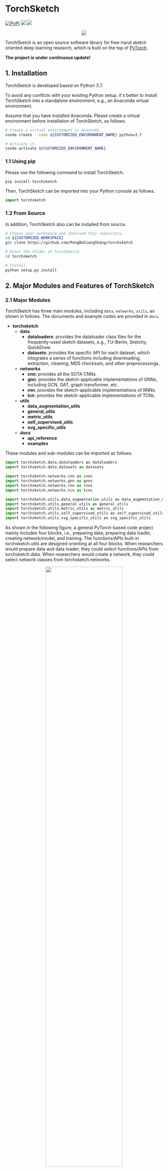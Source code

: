 # TorchSketch
[![PyPI](https://img.shields.io/pypi/v/torchsketch)](https://pypi.org/project/torchsketch/) ![](https://img.shields.io/badge/language-Python-{green}.svg) ![](https://img.shields.io/npm/l/express.svg)

<div align=center><img src="https://github.com/PengBoXiangShang/torchsketch/blob/master/torchsketch/docs/others/torchsketch.gif"/></div>

TorchSketch is an open source software library for free-hand sketch oriented deep learning research, which is built on the top of [PyTorch](https://pytorch.org/).

**The project is under continuous update!**



## 1. Installation
TorchSketch is developed based on Python 3.7.

To avoid any conflicts with your existing Python setup, it's better to install TorchSketch into a standalone environment, e.g., an Anaconda virtual environment.

Assume that you have installed Anaconda. Please create a virtual environment before installation of TorchSketch, as follows.
```bash
# Create a virtual environment in Anaconda.
conda create --name ${CUSTOMIZED_ENVIRONMENT_NAME} python=3.7

# Activate it.
conda activate ${CUSTOMIZED_ENVIRONMENT_NAME}
```

### 1.1 Using pip
Please use the following command to install TorchSketch. 
```bash
pip install torchsketch
```
Then, TorchSketch can be imported into your Python console as follows.
```python
import torchsketch
```

### 1.2 From Source
In addition, TorchSketch also can be installed from source.
```bash
# Choose your workspace and download this repository.
cd ${CUSTOMIZED_WORKSPACE}
git clone https://github.com/PengBoXiangShang/torchsketch

# Enter the folder of TorchSketch.
cd torchsketch

# Install.
python setup.py install
```


## 2. Major Modules and Features of TorchSketch

### 2.1 Major Modules
TorchSketch has three main modules, including `data`, `networks`, `utils`, as shown in follows.
The documents and example codes are provided in `docs`.
  - **torchsketch**
    - **data**
      - **dataloaders**: provides the dataloader class files for the frequently-used sketch datasets, e.g., TU-Berlin, Sketchy, QuickDraw.
      - **datasets**: provides the specific API for each dataset, which integrates a series of functions including downloading, extraction, cleaning, MD5 checksum, and other preprocessings.
    - **networks**
      - **cnn**: provides all the SOTA CNNs.
      - **gnn**: provides the sketch-applicable implementations of GNNs, including GCN, GAT, graph transformer, etc.
      - **rnn**: provides the sketch-applicable implementations of RNNs.
      - **tcn**: provides the sketch-applicable implementations of TCNs.
    - **utils**
      - **data_augmentation_utils**
      - **general_utils**
      - **metric_utils**
      - **self_supervised_utils**
      - **svg_specific_utils**
    - **docs**
      - **api_reference**
      - **examples**

These modules and sub-modules can be imported as follows.
```python
import torchsketch.data.dataloaders as dataloaders
import torchsketch.data.datasets as datasets

import torchsketch.networks.cnn as cnns
import torchsketch.networks.gnn as gnns
import torchsketch.networks.rnn as rnns
import torchsketch.networks.tcn as tcns

import torchsketch.utils.data_augmentation_utils as data_augmentation_utils
import torchsketch.utils.general_utils as general_utils
import torchsketch.utils.metric_utils as metric_utils
import torchsketch.utils.self_supervised_utils as self_supervised_utils
import torchsketch.utils.svg_specific_utils as svg_specific_utils
```

As shown in the following figure, a general PyTorch-based code project mainly includes four blocks, i.e., preparing data, preparing data loader, creating network/model, and training. The functions/APIs built-in torchsketch.utils are designed orienting at all four blocks. When researchers would prepare data and data loader, they could select functions/APIs from torchsketch.data. When researchers would create a network, they could select network classes from torchsketch.networks.
<div align=center><img src="https://github.com/PengBoXiangShang/torchsketch/blob/master/torchsketch/docs/others/pseudo-code-figure.png" width="70%"/></div>



### 2.2 Major Features
  - TorchSketch supports both GPU based and Python built-in multi-processing acceleration.
  - TorchSketch is modular, flexible, and extensible, without overly complex design patterns and excessive encapsulation.
  - TorchSketch provides four kinds of network architectures that are applicable to sketch, i.e., CNN, RNN, GNN, TCN.
  - TorchSketch is compatible to not only numerous datasets but also various formats of free-hand sketch, e.g., SVG, NumPy, PNG, JPEG, by providing numerous format-convert APIs, format-specific APIs, etc.
  - TorchSketch supports self-supervised learning study for sketch.
  - TorchSketch, beyond free-hand sketch research, also has some universal components that are applicable to the studies for other deep learning topics.


## Citations
If you find this code useful to your research, please cite our paper "Deep Learning for Free-Hand Sketch: A Survey" ([https://arxiv.org/abs/2001.02600](https://arxiv.org/abs/2001.02600)):


## License
This project is licensed under the MIT License
